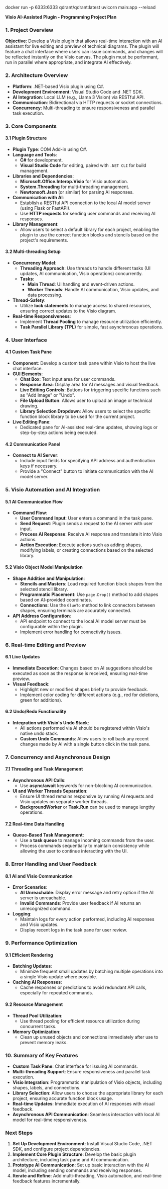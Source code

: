 docker run -p 6333:6333 qdrant/qdrant:latest
uvicorn main:app --reload


**Visio AI-Assisted Plugin - Programming Project Plan**

### **1. Project Overview**

**Objective**: Develop a Visio plugin that allows real-time interaction with an AI assistant for live editing and preview of technical diagrams. The plugin will feature a chat interface where users can issue commands, and changes will be reflected instantly on the Visio canvas. The plugin must be performant, run in parallel where appropriate, and integrate AI effectively.

### **2. Architecture Overview**

- **Platform**: .NET-based Visio plugin using C#.
- **Development Environment**: Visual Studio Code and .NET SDK.
- **AI Integration**: Local LLM (e.g., Llama 3 Vision) via RESTful API.
- **Communication**: Bidirectional via HTTP requests or socket connections.
- **Concurrency**: Multi-threading to ensure responsiveness and parallel task execution.

### **3. Core Components**

#### **3.1 Plugin Structure**

- **Plugin Type**: COM Add-in using C#.
- **Language and Tools**:
  - **C#** for development.
  - **Visual Studio Code** for editing, paired with `.NET CLI` for build management.
- **Libraries and Dependencies**:
  - **Microsoft.Office.Interop.Visio** for Visio automation.
  - **System.Threading** for multi-threading management.
  - **Newtonsoft.Json** (or similar) for parsing AI responses.
- **Communication with AI**:
  - Establish a RESTful API connection to the local AI model server (using Flask or FastAPI).
  - Use **HTTP requests** for sending user commands and receiving AI responses.
- **Library Management**:
  - Allow users to select a default library for each project, enabling the plugin to use the correct function blocks and stencils based on the project's requirements.

#### **3.2 Multi-threading Setup**

- **Concurrency Model**:
  - **Threading Approach**: Use threads to handle different tasks (UI updates, AI communication, Visio operations) concurrently.
  - **Tasks**:
    - **Main Thread**: UI handling and event-driven actions.
    - **Worker Threads**: Handle AI communication, Visio updates, and data processing.
- **Thread-Safety**:
  - Utilize **lock statements** to manage access to shared resources, ensuring correct updates to the Visio diagram.
- **Real-time Responsiveness**:
  - Implement **Thread Pooling** to manage resource utilization efficiently.
  - **Task Parallel Library (TPL)** for simple, fast asynchronous operations.

### **4. User Interface**

#### **4.1 Custom Task Pane**

- **Component**: Develop a custom task pane within Visio to host the live chat interface.
- **GUI Elements**:
  - **Chat Box**: Text input area for user commands.
  - **Response Area**: Display area for AI messages and visual feedback.
  - **Live Editing Controls**: Buttons for triggering specific functions such as "Add Image" or "Undo".
  - **File Upload Button**: Allows user to upload an image or technical drawing.
  - **Library Selection Dropdown**: Allow users to select the specific function block library to be used for the current project.
- **Live Editing Pane**:
  - Dedicated pane for AI-assisted real-time updates, showing logs or step-by-step actions being executed.

#### **4.2 Communication Panel**

- **Connect to AI Server**:
  - Include input fields for specifying API address and authentication keys if necessary.
  - Provide a "Connect" button to initiate communication with the AI model server.

### **5. Visio Automation and AI Integration**

#### **5.1 AI Communication Flow**

- **Command Flow**:
  - **User Command Input**: User enters a command in the task pane.
  - **Send Request**: Plugin sends a request to the AI server with user input.
  - **Process AI Response**: Receive AI response and translate it into Visio actions.
  - **Action Execution**: Execute actions such as adding shapes, modifying labels, or creating connections based on the selected library.

#### **5.2 Visio Object Model Manipulation**

- **Shape Addition and Manipulation**:
  - **Stencils and Masters**: Load required function block shapes from the selected stencil library.
  - **Programmatic Placement**: Use `page.Drop()` method to add shapes based on AI-provided coordinates.
  - **Connections**: Use the `GlueTo` method to link connectors between shapes, ensuring terminals are accurately connected.
- **API Address Configuration**:
  - API endpoint to connect to the local AI model server must be configurable within the plugin.
  - Implement error handling for connectivity issues.

### **6. Real-time Editing and Preview**

#### **6.1 Live Updates**

- **Immediate Execution**: Changes based on AI suggestions should be executed as soon as the response is received, ensuring real-time preview.
- **Visual Feedback**:
  - Highlight new or modified shapes briefly to provide feedback.
  - Implement color coding for different actions (e.g., red for deletions, green for additions).

#### **6.2 Undo/Redo Functionality**

- **Integration with Visio's Undo Stack**:
  - All actions performed via AI should be registered within Visio's native undo stack.
  - **Custom Undo Commands**: Allow users to roll back any recent changes made by AI with a single button click in the task pane.

### **7. Concurrency and Asynchronous Design**

#### **7.1 Threading and Task Management**

- **Asynchronous API Calls**:
  - Use **async/await** keywords for non-blocking AI communication.
- **UI and Worker Threads Separation**:
  - Ensure UI thread remains responsive by running AI requests and Visio updates on separate worker threads.
  - **BackgroundWorker** or **Task.Run** can be used to manage lengthy operations.

#### **7.2 Real-time Data Handling**

- **Queue-Based Task Management**:
  - Use a **task queue** to manage incoming commands from the user.
  - Process commands sequentially to maintain consistency while allowing the user to continue interacting with the UI.

### **8. Error Handling and User Feedback**

#### **8.1 AI and Visio Communication**

- **Error Scenarios**:
  - **AI Unreachable**: Display error message and retry option if the AI server is unreachable.
  - **Invalid Commands**: Provide user feedback if AI returns an unrecognized command.
- **Logging**:
  - Maintain logs for every action performed, including AI responses and Visio updates.
  - Display recent logs in the task pane for user review.

### **9. Performance Optimization**

#### **9.1 Efficient Rendering**

- **Batching Updates**:
  - Minimize frequent small updates by batching multiple operations into a single Visio update where possible.
- **Caching AI Responses**:
  - Cache responses or predictions to avoid redundant API calls, especially for repeated commands.

#### **9.2 Resource Management**

- **Thread Pool Utilization**:
  - Use thread pooling for efficient resource utilization during concurrent tasks.
- **Memory Optimization**:
  - Clean up unused objects and connections immediately after use to prevent memory leaks.

### **10. Summary of Key Features**

- **Custom Task Pane**: Chat interface for issuing AI commands.
- **Multi-threading Support**: Ensure responsiveness and parallel task execution.
- **Visio Integration**: Programmatic manipulation of Visio objects, including shapes, labels, and connections.
- **Library Selection**: Allow users to choose the appropriate library for each project, ensuring accurate function block usage.
- **Real-time Updates**: Immediate execution of AI responses with visual feedback.
- **Asynchronous API Communication**: Seamless interaction with local AI model for real-time responsiveness.

### **Next Steps**

1. **Set Up Development Environment**: Install Visual Studio Code, .NET SDK, and configure project dependencies.
2. **Implement Core Plugin Structure**: Develop the basic plugin architecture, including task pane and AI communication.
3. **Prototype AI Communication**: Set up basic interaction with the AI model, including sending commands and receiving responses.
4. **Iterate and Refine**: Add multi-threading, Visio automation, and real-time feedback features incrementally.